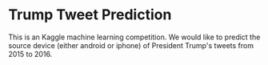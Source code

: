 # Trump Tweet Prediction

This is an Kaggle machine learning competition. We would like to predict the source device (either android or iphone) of President Trump's tweets from 2015 to 2016.